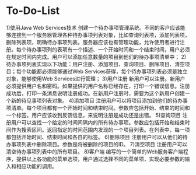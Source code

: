 # To-Do-List
1)使用Java Web Services技术 创建一个待办事项管理系统。不同的客户应该能够连接到一个服务器管理各种待办事项列表对象，比如查询列表项，添加列表项，删除列表项，明确待办事项列表。服务器应该也有管理功能，允许使用者进行注册。每个待办事项列的表项有一个描述、一个开始时间和一个结束时间，用户必须在规定时间内完成。用户可以添加任意数量的项目到他们的待办事项清单中；
2)待办事项列表实现以下功能：用户注册、添加项目、查询项目、删除项目、清空项目；每个功能都必须能够通过Web Services获得，每个待办事项列表必须是独立对象，能够使用Web Services进行管理；
3)用户注册
新用户可以注册。新用户必须提供用户名和密码。如果提供的用户名称已经存在，打印一个错误信息。注册成功后，打印一条消息说明注册成功。在新用户注册时，需要为这个新用户创建一个新的待见事项列表对象。
4)添加项目
注册用户可以将项目添加到他们的待办事项清单。每个项目都有一个开始时间和结束时间。参数应包括开始、结束的时间和一个标签。用户应该收到反馈信息，来说明注册是成功还是出错。
5)查询项目
注册用户可以查找一个给定的时间间隔内的所有待办事项。参数应包括开始和结束时间作为搜索区间。返回指定的时间范围内发现的一个项目列表。在列表中，每一项都包括开始时间、结束时间和各自的标签。
6)删除项目
注册用户可以从他们的待办事项列表中删除项目。参数是将被删除的项目的ID。
7)清空项目
注册用户可以清空待办事项列表中的所有项目。
8)客户端
编写的一个简单的Web服务客户端程序，提供以上各功能的菜单选项，用户通过选择不同的菜单项，实现必要参数的输入和相应功能的调用。
